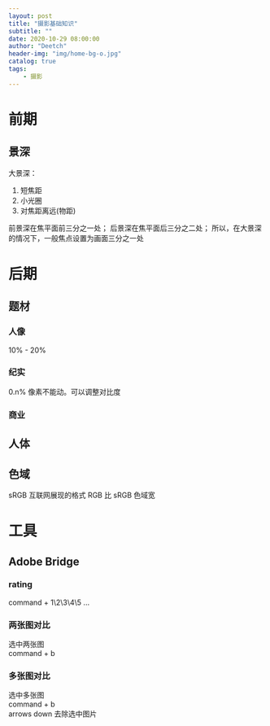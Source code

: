 ```yaml
---
layout: post
title: "摄影基础知识"
subtitle: ""
date: 2020-10-29 08:00:00
author: "Deetch"
header-img: "img/home-bg-o.jpg"
catalog: true
tags:
    - 摄影
---
```


# 前期

## 景深

大景深：
1. 短焦距
2. 小光圈
3. 对焦距离远(物距)

前景深在焦平面前三分之一处；
后景深在焦平面后三分之二处；
所以，在大景深的情况下，一般焦点设置为画面三分之一处


# 后期

## 题材

### 人像

10% - 20%

### 纪实

0.n%  像素不能动。可以调整对比度

### 商业

## 人体


## 色域

sRGB 互联网展现的格式
RGB  比 sRGB 色域宽

# 工具

## Adobe Bridge

### rating

command + 1\2\3\4\5 ...

### 两张图对比

选中两张图  
command + b  

### 多张图对比

选中多张图  
command + b  
arrows down 去除选中图片  

